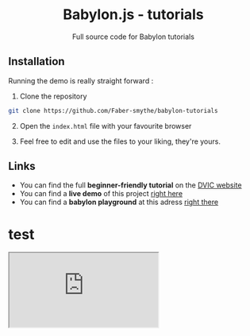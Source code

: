 <h1 align="center">Babylon.js - tutorials</h1>
<p align="center">
  Full source code for Babylon tutorials
</p>

## Installation

Running the demo is really straight forward :

1. Clone the repository

```sh
git clone https://github.com/Faber-smythe/babylon-tutorials
```

2. Open the `index.html` file with your favourite browser

3. Feel free to edit and use the files to your liking, they're yours.

## Links

- You can find the full __beginner-friendly tutorial__ on the [DVIC website](https://dvic.devinci.fr/)
- You can find a __live demo__ of this project [right here](https://faber-smythe.github.io/babylon-tutorials/)
- You can find a __babylon playground__ at this adress [right there](https://playground.babylonjs.com/#9GQ1G7)

# test

<iframe src="https://faber-smythe.github.io/babylon-tutorials/"></iframe>
